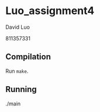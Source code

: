 # Luo_assignment4

David Luo

811357331

## Compilation

Run `make`.

## Running

./main <file to read>
